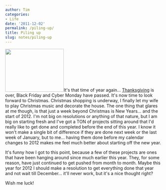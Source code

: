```yaml
---
author: Tim
categories:
- Life
date: '2011-12-02'
permalink: /piling-up/
title: Piling up
slug: notes/piling-up
---
```


<img class=" wp-image-227 alignright" title="projects" src="http://timw.co/wp-content/uploads/2011/12/projects-300x219.jpg" alt="" width="189" height="138" />It's that time of year again&#8230; [Thanksgiving][1] is over, Black Friday and Cyber Monday have passed. It's now time to look forward to Christmas. Christmas shopping is underway, I finally let my wife to play Christmas music and decorate the house. The one thing that glares at me though, is that just a week beyond Christmas is New Years&#8230; and the start of 2012. I'm not big on resolutions or anything of that nature, but I am big on starting fresh and I've got a TON of projects sitting around that I'd really like to get done and completed before the end of this year. I know it won't make a single bit of difference if they are done next week or the last week of January, but to me&#8230; having them done before my calendar changes to 2012 makes me feel much better about starting off the new year.

It's funny how I got to this point, because a few of these projects are ones that have been hanging around since much earlier this year. They, for some reason, have just continued to get pushed from month to month. Maybe this year for 2012 I should make a resolution to get everything done that year and not wait till December&#8230; it'll never work, but it's a nice thought right?

Wish me luck!

 [1]: http://timw.co/thankful/ "Thankful"
 